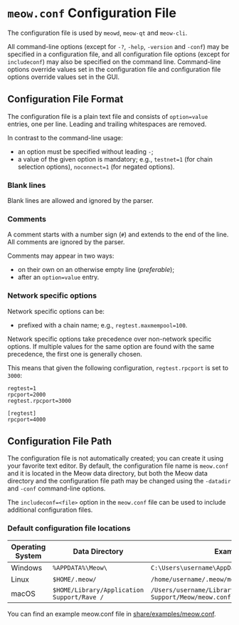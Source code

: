 # `meow.conf` Configuration File

The configuration file is used by `meowd`, `meow-qt` and `meow-cli`.

All command-line options (except for `-?`, `-help`, `-version` and `-conf`) may be specified in a configuration file, and all configuration file options (except for `includeconf`) may also be specified on the command line. Command-line options override values set in the configuration file and configuration file options override values set in the GUI.

## Configuration File Format

The configuration file is a plain text file and consists of `option=value` entries, one per line. Leading and trailing whitespaces are removed.

In contrast to the command-line usage:
- an option must be specified without leading `-`;
- a value of the given option is mandatory; e.g., `testnet=1` (for chain selection options), `noconnect=1` (for negated options).

### Blank lines

Blank lines are allowed and ignored by the parser.

### Comments

A comment starts with a number sign (`#`) and extends to the end of the line. All comments are ignored by the parser.

Comments may appear in two ways:
- on their own on an otherwise empty line (_preferable_);
- after an `option=value` entry.

### Network specific options

Network specific options can be:
- prefixed with a chain name; e.g., `regtest.maxmempool=100`.

Network specific options take precedence over non-network specific options.
If multiple values for the same option are found with the same precedence, the
first one is generally chosen.

This means that given the following configuration, `regtest.rpcport` is set to `3000`:

```
regtest=1
rpcport=2000
regtest.rpcport=3000

[regtest]
rpcport=4000
```

## Configuration File Path

The configuration file is not automatically created; you can create it using your favorite text editor. By default, the configuration file name is `meow.conf` and it is located in the Meow data directory, but both the Meow data directory and the configuration file path may be changed using the `-datadir` and `-conf` command-line options.

The `includeconf=<file>` option in the `meow.conf` file can be used to include additional configuration files.

### Default configuration file locations

Operating System | Data Directory | Example Path
-- | -- | --
Windows | `%APPDATA%\Meow\` | `C:\Users\username\AppData\Roaming\Meow\meow.conf`
Linux | `$HOME/.meow/` | `/home/username/.meow/meow.conf`
macOS | `$HOME/Library/Application Support/Rave /` | `/Users/username/Library/Application Support/Meow/meow.conf`

You can find an example meow.conf file in [share/examples/meow.conf](../share/examples/meow.conf).
